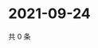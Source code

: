 # 2021-09-24

共 0 条

<!-- BEGIN -->
<!-- 最后更新时间 Fri Sep 24 2021 16:17:35 GMT+0800 (China Standard Time) -->

<!-- END -->
